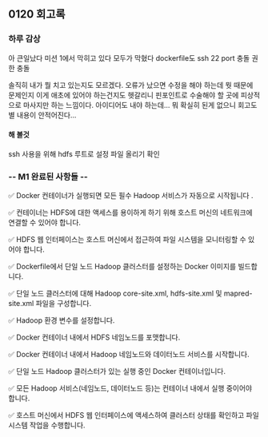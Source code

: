 ## 0120 회고록

### 하루 감상
아 큰일났다
미션 1에서 막히고 있다
모두가 막혔다
dockerfile도 ssh 22 port 충돌
권한 충돌


솔직히 내가 뭘 치고 있는지도 모르겠다.
오류가 났으면 수정을 해야 하는데 뭣 때문에 문제인지 이게 애초에 있어야 하는건지도 헷갈리니 핀포인트로 수술해야 할 곳에 피상적으로 마사지만 하는 느낌이다.
아이디어도 내야 하는데... 
뭐 확실히 된게 없으니 회고도 별 내용이 안적어진다... 

#### 해 볼것
ssh 사용을 위해 hdfs 루트로 설정
파일 올리기 확인 


### -- M1 완료된 사항들 --

✅ Docker 컨테이너가 실행되면 모든 필수 Hadoop 서비스가 자동으로 시작됩니다 .

✅ 컨테이너는 HDFS에 대한 액세스를 용이하게 하기 위해 호스트 머신의 네트워크에 연결할 수 있어야 합니다.

✅ HDFS 웹 인터페이스는 호스트 머신에서 접근하여 파일 시스템을 모니터링할 수 있어야 합니다.

✅ Dockerfile에서 단일 노드 Hadoop 클러스터를 설정하는 Docker 이미지를 빌드합니다.

✅ 단일 노드 클러스터에 대해 Hadoop core-site.xml, hdfs-site.xml 및 mapred-site.xml 파일을 구성합니다.

✅ Hadoop 환경 변수를 설정합니다.

✅ Docker 컨테이너 내에서 HDFS 네임노드를 포맷합니다.

✅ Docker 컨테이너 내에서 Hadoop 네임노드와 데이터노드 서비스를 시작합니다.

✅ 단일 노드 Hadoop 클러스터가 있는 실행 중인 Docker 컨테이너입니다.

✅ 모든 Hadoop 서비스(네임노드, 데이터노드 등)는 컨테이너 내에서 실행 중이어야 합니다.

✅ 호스트 머신에서 HDFS 웹 인터페이스에 액세스하여 클러스터 상태를 확인하고 파일 시스템 작업을 수행합니다.